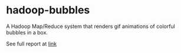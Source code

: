 hadoop-bubbles
==============

A Hadoop Map/Reduce system that renders gif animations of colorful bubbles in a box.


See full report at [link](https://www.dropbox.com/s/n0cfmzas9b6bk0c/CS442%20project.pdf)
